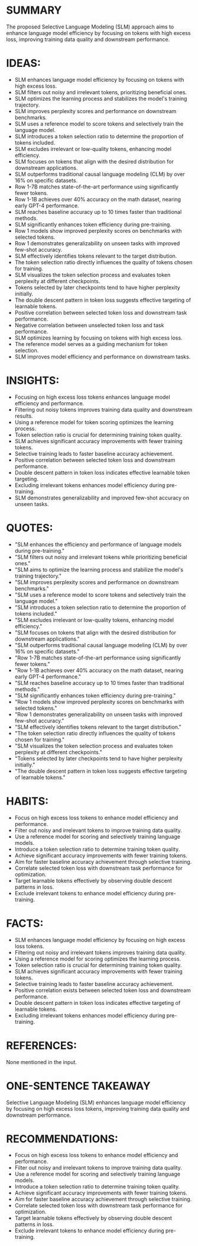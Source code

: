 # SUMMARY
The proposed Selective Language Modeling (SLM) approach aims to enhance language model efficiency by focusing on tokens with high excess loss, improving training data quality and downstream performance.

# IDEAS:
- SLM enhances language model efficiency by focusing on tokens with high excess loss.
- SLM filters out noisy and irrelevant tokens, prioritizing beneficial ones.
- SLM optimizes the learning process and stabilizes the model's training trajectory.
- SLM improves perplexity scores and performance on downstream benchmarks.
- SLM uses a reference model to score tokens and selectively train the language model.
- SLM introduces a token selection ratio to determine the proportion of tokens included.
- SLM excludes irrelevant or low-quality tokens, enhancing model efficiency.
- SLM focuses on tokens that align with the desired distribution for downstream applications.
- SLM outperforms traditional causal language modeling (CLM) by over 16% on specific datasets.
- Row 1-7B matches state-of-the-art performance using significantly fewer tokens.
- Row 1-1B achieves over 40% accuracy on the math dataset, nearing early GPT-4 performance.
- SLM reaches baseline accuracy up to 10 times faster than traditional methods.
- SLM significantly enhances token efficiency during pre-training.
- Row 1 models show improved perplexity scores on benchmarks with selected tokens.
- Row 1 demonstrates generalizability on unseen tasks with improved few-shot accuracy.
- SLM effectively identifies tokens relevant to the target distribution.
- The token selection ratio directly influences the quality of tokens chosen for training.
- SLM visualizes the token selection process and evaluates token perplexity at different checkpoints.
- Tokens selected by later checkpoints tend to have higher perplexity initially.
- The double descent pattern in token loss suggests effective targeting of learnable tokens.
- Positive correlation between selected token loss and downstream task performance.
- Negative correlation between unselected token loss and task performance.
- SLM optimizes learning by focusing on tokens with high excess loss.
- The reference model serves as a guiding mechanism for token selection.
- SLM improves model efficiency and performance on downstream tasks.

# INSIGHTS:
- Focusing on high excess loss tokens enhances language model efficiency and performance.
- Filtering out noisy tokens improves training data quality and downstream results.
- Using a reference model for token scoring optimizes the learning process.
- Token selection ratio is crucial for determining training token quality.
- SLM achieves significant accuracy improvements with fewer training tokens.
- Selective training leads to faster baseline accuracy achievement.
- Positive correlation between selected token loss and downstream performance.
- Double descent pattern in token loss indicates effective learnable token targeting.
- Excluding irrelevant tokens enhances model efficiency during pre-training.
- SLM demonstrates generalizability and improved few-shot accuracy on unseen tasks.

# QUOTES:
- "SLM enhances the efficiency and performance of language models during pre-training."
- "SLM filters out noisy and irrelevant tokens while prioritizing beneficial ones."
- "SLM aims to optimize the learning process and stabilize the model's training trajectory."
- "SLM improves perplexity scores and performance on downstream benchmarks."
- "SLM uses a reference model to score tokens and selectively train the language model."
- "SLM introduces a token selection ratio to determine the proportion of tokens included."
- "SLM excludes irrelevant or low-quality tokens, enhancing model efficiency."
- "SLM focuses on tokens that align with the desired distribution for downstream applications."
- "SLM outperforms traditional causal language modeling (CLM) by over 16% on specific datasets."
- "Row 1-7B matches state-of-the-art performance using significantly fewer tokens."
- "Row 1-1B achieves over 40% accuracy on the math dataset, nearing early GPT-4 performance."
- "SLM reaches baseline accuracy up to 10 times faster than traditional methods."
- "SLM significantly enhances token efficiency during pre-training."
- "Row 1 models show improved perplexity scores on benchmarks with selected tokens."
- "Row 1 demonstrates generalizability on unseen tasks with improved few-shot accuracy."
- "SLM effectively identifies tokens relevant to the target distribution."
- "The token selection ratio directly influences the quality of tokens chosen for training."
- "SLM visualizes the token selection process and evaluates token perplexity at different checkpoints."
- "Tokens selected by later checkpoints tend to have higher perplexity initially."
- "The double descent pattern in token loss suggests effective targeting of learnable tokens."

# HABITS:
- Focus on high excess loss tokens to enhance model efficiency and performance.
- Filter out noisy and irrelevant tokens to improve training data quality.
- Use a reference model for scoring and selectively training language models.
- Introduce a token selection ratio to determine training token quality.
- Achieve significant accuracy improvements with fewer training tokens.
- Aim for faster baseline accuracy achievement through selective training.
- Correlate selected token loss with downstream task performance for optimization.
- Target learnable tokens effectively by observing double descent patterns in loss.
- Exclude irrelevant tokens to enhance model efficiency during pre-training.

# FACTS:
- SLM enhances language model efficiency by focusing on high excess loss tokens.
- Filtering out noisy and irrelevant tokens improves training data quality.
- Using a reference model for scoring optimizes the learning process.
- Token selection ratio is crucial for determining training token quality.
- SLM achieves significant accuracy improvements with fewer training tokens.
- Selective training leads to faster baseline accuracy achievement.
- Positive correlation exists between selected token loss and downstream performance.
- Double descent pattern in token loss indicates effective targeting of learnable tokens.
- Excluding irrelevant tokens enhances model efficiency during pre-training.

# REFERENCES:
None mentioned in the input.

# ONE-SENTENCE TAKEAWAY
Selective Language Modeling (SLM) enhances language model efficiency by focusing on high excess loss tokens, improving training data quality and downstream performance.

# RECOMMENDATIONS:
- Focus on high excess loss tokens to enhance model efficiency and performance.
- Filter out noisy and irrelevant tokens to improve training data quality.
- Use a reference model for scoring and selectively training language models.
- Introduce a token selection ratio to determine training token quality.
- Achieve significant accuracy improvements with fewer training tokens.
- Aim for faster baseline accuracy achievement through selective training.
- Correlate selected token loss with downstream task performance for optimization.
- Target learnable tokens effectively by observing double descent patterns in loss.
- Exclude irrelevant tokens to enhance model efficiency during pre-training.